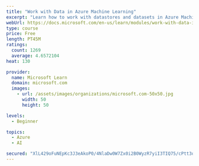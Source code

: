 ```yaml
---
title: "Work with Data in Azure Machine Learning"
excerpt: "Learn how to work with datastores and datasets in Azure Machine Learning."
webUrl: https://docs.microsoft.com/en-us/learn/modules/work-with-data-in-aml/
type: course
price: Free
length: PT45M
ratings:
  count: 1269
  average: 4.6572104
heat: 130

provider:
  name: Microsoft Learn
  domain: microsoft.com
  images:
    - url: /assets/images/organizations/microsoft.com-50x50.jpg
      width: 50
      height: 50

levels:
  - Beginner

topics:
  - Azure
  - AI

secured: "XlL429oFuNEpKc3J3eAkoP0/4NlaDw0W7Zx0i2B0WyzR7yiI3TIQ75/cPtt3oBlDL+OGaXslocnDKAaQOuDt+qJnWc2ezO/aY4LaIUztUq6jaWDHKfJDDWdGzxz0OvVBjCF4806Psoq0N5BJ1dg5HcusiL4RKPVrcu77J1Vw1j50bZfMdA0HmrJ7glX9G36D5CGJxjxUiyXwcoVDTsq14deT/YV8hgD+8kqFbPhgF1p1maeU8kGbgedYIzjvxzL+F6YmzYajGhrK8CQi+Ftok0mAczGc21FBGfiDHbglxlxns44/Zh1fkA/pD/gKuVanF80HZ70JeWGWqF46HYsYoERZeikB6Tc3Uhqi3jrNw8c2DeF3+8mprhVTb/t586W/ZeWao4RmXLRyTZRPA3NdudwaQHOgRvzaLohbLh14Q8k=;ELbxpb1fvVs9sTazjQT9Wg=="
---
```


